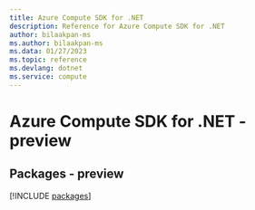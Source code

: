 ```yaml
---
title: Azure Compute SDK for .NET
description: Reference for Azure Compute SDK for .NET
author: bilaakpan-ms
ms.author: bilaakpan-ms
ms.data: 01/27/2023
ms.topic: reference
ms.devlang: dotnet
ms.service: compute
---
```

# Azure Compute SDK for .NET - preview
## Packages - preview
[!INCLUDE [packages](compute-index.md)]